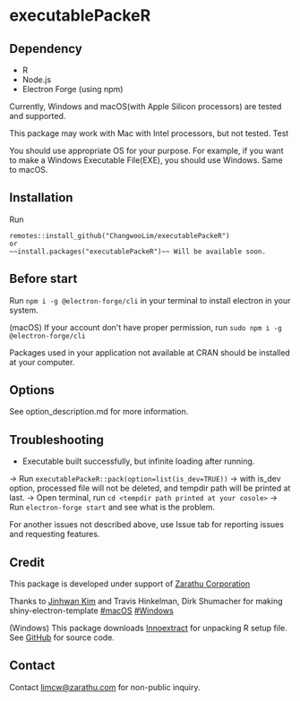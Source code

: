 # executablePackeR

## Dependency

- R
- Node.js
- Electron Forge (using npm)

Currently, Windows and macOS(with Apple Silicon processors) are tested and supported.

This package may work with Mac with Intel processors, but not tested. Test

You should use appropriate OS for your purpose. For example, if you want to make a Windows Executable File(EXE), you should use Windows. Same to macOS.

## Installation

Run

```
remotes::install_github("ChangwooLim/executablePackeR")
or
~~install.packages("executablePackeR")~~ Will be available soon.
```

## Before start

Run `npm i -g @electron-forge/cli` in your terminal to install electron in your system.

(macOS) If your account don't have proper permission, run `sudo npm i -g @electron-forge/cli`

Packages used in your application not available at CRAN should be installed at your computer.

## Options

See option_description.md for more information.

## Troubleshooting

- Executable built successfully, but infinite loading after running.

-> Run `executablePackeR::pack(option=list(is_dev=TRUE))`
-> with is_dev option, processed file will not be deleted, and tempdir path will be printed at last.
-> Open terminal, run `cd <tempdir path printed at your cosole>` 
-> Run `electron-forge start` and see what is the problem.

For another issues not described above, use Issue tab for reporting issues and requesting features.

## Credit

This package is developed under support of [Zarathu Corporation](https://www.zarathu.com)

Thanks to [Jinhwan Kim](https://github.com/jhk0530) and Travis Hinkelman, Dirk Shumacher for making shiny-electron-template [#macOS](https://github.com/zarathucorp/shiny-electron-template-m1) [#Windows](https://github.com/zarathucorp/shiny-electron-template-windows)

(Windows) This package downloads [Innoextract](https://constexpr.org/innoextract/) for unpacking R setup file. See [GitHub](https://github.com/dscharrer/innoextract) for source code.

## Contact

Contact [limcw@zarathu.com](mailto:limcw@zarathu.com) for non-public inquiry.

